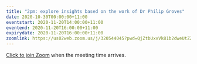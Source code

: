 ```yaml
---
title: "2pm: explore insights based on the work of Dr Philip Groves"
date: 2020-10-30T00:00:00+11:00
eventstart: 2020-11-20T14:00:00+11:00
eventend: 2020-11-20T16:00:00+11:00
expirydate: 2020-11-20T16:00:00+11:00
zoomlink: https://us02web.zoom.us/j/320544045?pwd=QjZtbUxvVk81b2dweUtZZTE3ZE9IZz09
---
```


[Click to join Zoom](https://us02web.zoom.us/j/320544045?pwd=QjZtbUxvVk81b2dweUtZZTE3ZE9IZz09) when the meeting time arrives.